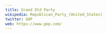 ```yaml
---
title: Grand Old Party
wikipedia: Republican_Party_(United_States)
twitter: GOP
web: https://www.gop.com/
---
```

